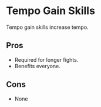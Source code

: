 # Tempo Gain Skills
Tempo gain skills increase tempo.
## Pros
- Required for longer fights.
- Benefits everyone.
## Cons
- None